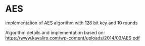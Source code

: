 # AES
implementation of AES algorithm with 128 bit key and 10 rounds

Algorithm details and implementation based on: https://www.kavaliro.com/wp-content/uploads/2014/03/AES.pdf

